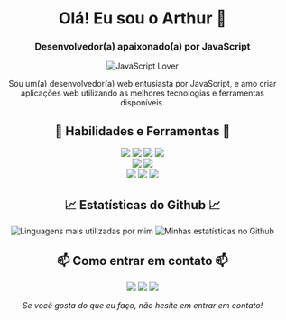 <!-- Início do README.md -->
<h1 align="center">Olá! Eu sou o Arthur 👋</h1>
<h3 align="center">Desenvolvedor(a) apaixonado(a) por JavaScript</h3>

<p align="center">
  <img src="https://img.shields.io/badge/JavaScript-love-yellow?style=for-the-badge&logo=javascript" alt="JavaScript Lover">
</p>

<p align="center">
  Sou um(a) desenvolvedor(a) web entusiasta por JavaScript, e amo criar aplicações web utilizando as melhores tecnologias e ferramentas disponíveis.
</p>

<h2 align="center">🚀 Habilidades e Ferramentas 🚀</h2>

<p align="center">
  <img src="https://img.shields.io/badge/Code-HTML5-informational?style=for-the-badge&logo=html5&logoColor=white&color=E34F26">
  <img src="https://img.shields.io/badge/Code-CSS3-informational?style=for-the-badge&logo=css3&logoColor=white&color=1572B6">
  <img src="https://img.shields.io/badge/Code-PHP-informational?style=for-the-badge&logo=php&logoColor=white&color=8c94c4">
  <img src="https://img.shields.io/badge/Code-JavaScript-informational?style=for-the-badge&logo=javascript&logoColor=white&color=F7DF1E"><br>
  <img src="https://img.shields.io/badge/Tools-Node.js-informational?style=for-the-badge&logo=node.js&logoColor=white&color=339933">
  <img src="https://img.shields.io/badge/Tools-React.js-informational?style=for-the-badge&logo=react&logoColor=white&color=61DAFB"><br>
  <img src="https://img.shields.io/badge/Framework-Express-informational?style=for-the-badge&logo=express&logoColor=white&color=000000">
  <img src="https://img.shields.io/badge/Framework-Angular-informational?style=for-the-badge&logo=angular&logoColor=white&color=a44d4d">
  <img src="https://img.shields.io/badge/Framework-Bootstrap-informational?style=for-the-badge&logo=bootstrap&logoColor=white&color=8248a1">
</p>

<h2 align="center">📈 Estatísticas do Github 📈</h2>

<p align="center">
  <img src="https://github-readme-stats.vercel.app/api/top-langs/?username=LawliL&layout=compact&theme=radical&langs_count=6" alt="Linguagens mais utilizadas por mim">
  <img src="https://github-readme-stats.vercel.app/api?username=LawliL&show_icons=true&theme=radical&line_height=27&count_private=true" alt="Minhas estatísticas no Github">
</p>

<h2 align="center">📫 Como entrar em contato 📫</h2>

<p align="center">
  <a href="https://lawlidev.tk"><img src="https://img.shields.io/badge/Website-lawlidev(offline)-informational?style=for-the-badge&logo=google-chrome&logoColor=white&color=4285F4"></a>
  <a href="https://www.linkedin.com/in/arthur-fernandes-/"><img src="https://img.shields.io/badge/LinkedIn-ArthurFernandes-informational?style=for-the-badge&logo=linkedin&logoColor=white&color=0077B5"></a>
<a href="mailto:[torofote@gmail.com"><img src="https://img.shields.io/badge/Email-torofote@gmail.com-informational?style=for-the-badge&logo=gmail&logoColor=white&color=D14836"></a>

</p>
<p align="center">
  <em>Se você gosta do que eu faço, não hesite em entrar em contato!</em>
</p>
<!-- Fim do README.md -->
